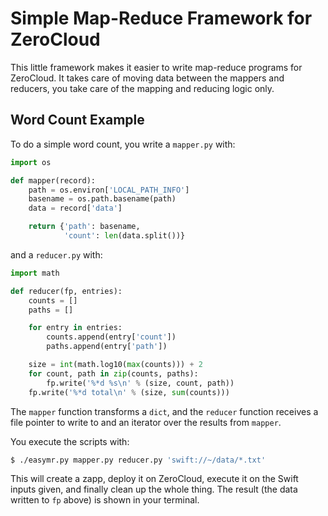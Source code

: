 
Simple Map-Reduce Framework for ZeroCloud
=========================================

This little framework makes it easier to write map-reduce programs for
ZeroCloud. It takes care of moving data between the mappers and
reducers, you take care of the mapping and reducing logic only.

Word Count Example
------------------

To do a simple word count, you write a `mapper.py` with:

```python
import os

def mapper(record):
    path = os.environ['LOCAL_PATH_INFO']
    basename = os.path.basename(path)
    data = record['data']

    return {'path': basename,
            'count': len(data.split())}
```

and a `reducer.py` with:

```python
import math

def reducer(fp, entries):
    counts = []
    paths = []

    for entry in entries:
        counts.append(entry['count'])
        paths.append(entry['path'])

    size = int(math.log10(max(counts))) + 2
    for count, path in zip(counts, paths):
        fp.write('%*d %s\n' % (size, count, path))
    fp.write('%*d total\n' % (size, sum(counts)))
```

The `mapper` function transforms a `dict`, and the `reducer` function
receives a file pointer to write to and an iterator over the results
from `mapper`.

You execute the scripts with:

```bash
$ ./easymr.py mapper.py reducer.py 'swift://~/data/*.txt'
```

This will create a zapp, deploy it on ZeroCloud, execute it on the
Swift inputs given, and finally clean up the whole thing. The result
(the data written to `fp` above) is shown in your terminal.
